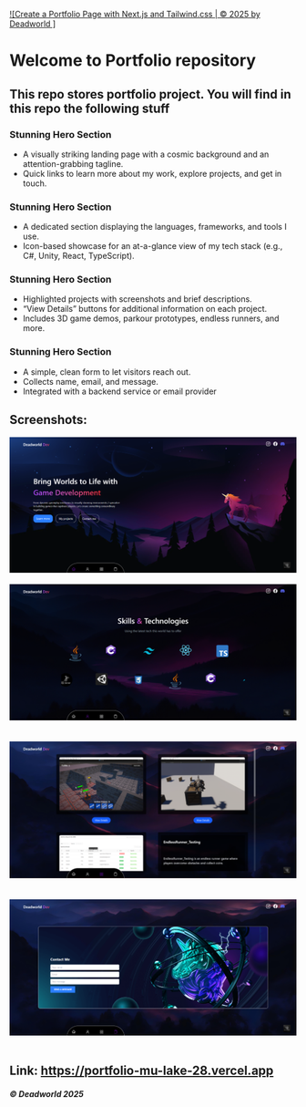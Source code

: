 [![Create a Portfolio Page with Next.js and Tailwind.css | © 2025 by Deadworld ]](https://github.com/Deadworld-bit/portfolio.git)
# Welcome to Portfolio repository
## This repo stores portfolio project. You will find in this repo the following stuff
### Stunning Hero Section
* A visually striking landing page with a cosmic background and an attention-grabbing tagline.
* Quick links to learn more about my work, explore projects, and get in touch.

### Stunning Hero Section
* A dedicated section displaying the languages, frameworks, and tools I use.
* Icon-based showcase for an at-a-glance view of my tech stack (e.g., C#, Unity, React, TypeScript).

### Stunning Hero Section
* Highlighted projects with screenshots and brief descriptions.
* “View Details” buttons for additional information on each project.
* Includes 3D game demos, parkour prototypes, endless runners, and more.
     
### Stunning Hero Section
* A simple, clean form to let visitors reach out.
* Collects name, email, and message.
* Integrated with a backend service or email provider
     
## Screenshots:

![Project First ScreenShot](https://github.com/Deadworld-bit/portfolio/blob/main/public/Screenshot_01%20(1).png)<br><br>
![Project Second ScreenShot](https://github.com/Deadworld-bit/portfolio/blob/main/public/Screenshot_01%20(5).png)<br><br>  
![Project Third ScreenShot](https://github.com/Deadworld-bit/portfolio/blob/main/public/Screenshot_01%20(6).png)<br><br>  
![Project Third ScreenShot](https://github.com/Deadworld-bit/portfolio/blob/main/public/Screenshot_01%20(7).png)<br><br> 

## Link: https://portfolio-mu-lake-28.vercel.app

##### © Deadworld 2025



